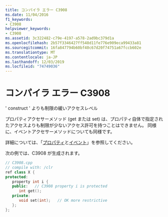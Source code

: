 ```yaml
---
title: コンパイラ エラー C3908
ms.date: 11/04/2016
f1_keywords:
- C3908
helpviewer_keywords:
- C3908
ms.assetid: 3c322482-c79e-4197-a578-2ad9bc379d1a
ms.openlocfilehash: 2b57f3346427ff548d11fe776e909eca99433a81
ms.sourcegitcommit: 16fa847794b60bf40c67d20f74751a67fccb602e
ms.translationtype: MT
ms.contentlocale: ja-JP
ms.lasthandoff: 12/03/2019
ms.locfileid: "74749036"
---
```

# <a name="compiler-error-c3908"></a>コンパイラ エラー C3908

' construct ' よりも制限の緩いアクセスレベル

プロパティアクセサーメソッド (get または set) は、プロパティ自体で指定されたアクセスよりも制限が少ないアクセス許可を持つことはできません。  同様に、イベントアクセサーメソッドについても同様です。

詳細については、「[プロパティ](../../extensions/property-cpp-component-extensions.md)と[イベント](../../extensions/event-cpp-component-extensions.md)」を参照してください。

次の例では、C3908 が生成されます。

```cpp
// C3908.cpp
// compile with: /clr
ref class X {
protected:
   property int i {
   public:   // C3908 property i is protected
      int get();
   private:
      void set(int);   // OK more restrictive
   };
};
```
